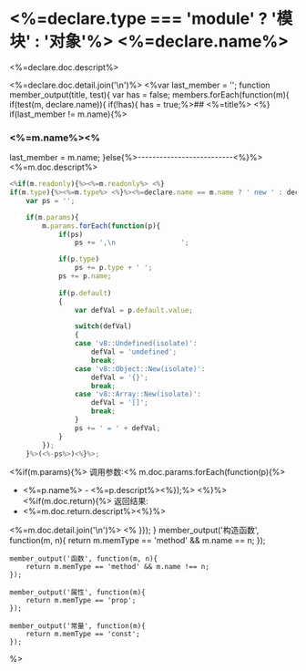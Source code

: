# <%=declare.type === 'module' ? '模块' : '对象'%> <%=declare.name%>
<%=declare.doc.descript%>

<%=declare.doc.detail.join('\n')%>
<%var last_member = '';
function member_output(title, test){
    var has = false;
    members.forEach(function(m){
     if(test(m, declare.name)){ 
         if(!has){
             has = true;%>## <%=title%>
        <%}
        if(last_member != m.name){%>
### <%=m.name%><%
last_member = m.name;
}else{%>--------------------------<%}%>
<%=m.doc.descript%>
```JavaScript
<%if(m.readonly){%><%=m.readonly%> <%}
if(m.type){%><%=m.type%> <%}%><%=declare.name == m.name ? ' new ' : declare.name + '.'%><%=m.name%><%if(m.memType == 'method'){
    var ps = '';

    if(m.params){
        m.params.forEach(function(p){
            if(ps)
                ps += ',\n                ';

            if(p.type)
                ps += p.type + ' ';
            ps += p.name;
    
            if(p.default)
            {
                var defVal = p.default.value;

                switch(defVal)
                {
                case 'v8::Undefined(isolate)':
                    defVal = 'undefined';
                    break;
                case 'v8::Object::New(isolate)':
                    defVal = '{}';
                    break;
                case 'v8::Array::New(isolate)':
                    defVal = '[]';
                    break;
                }
                ps += ' = ' + defVal;
            }
        });
    }%>(<%-ps%>)<%}%>;
```
<%if(m.params){%>
调用参数:<% m.doc.params.forEach(function(p){%>
* <%=p.name%> - <%=p.descript%><%});%>
<%}%><%if(m.doc.return){%>
返回结果:
* <%=m.doc.return.descript%><%}%>

<%=m.doc.detail.join('\n')%>
<%  }});
    }
    member_output('构造函数', function(m, n){
        return m.memType == 'method' && m.name == n;
    });

    member_output('函数', function(m, n){
        return m.memType == 'method' && m.name !== n;
    });

    member_output('属性', function(m){
        return m.memType == 'prop';
    });

    member_output('常量', function(m){
        return m.memType == 'const';
    });

%>
